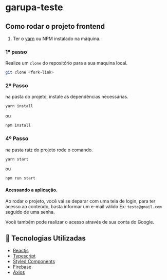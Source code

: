 # garupa-teste

## Como rodar o projeto frontend

1. Ter o [yarn](https://nodejs.org/en/) ou NPM instalado na máquina.


### 1º passo 

Realize um `clone` do repositório para a sua maquina local.

```bash
git clone <fork-link>
```

### 2º Passo
na pasta do projeto, instale as dependências necessárias.

```bash
yarn install
```
ou
```bash
npm install
```

### 4º Passo
na pasta raiz do projeto rode o comando.
```bash
yarn start
```
ou
```bash
npm run start
```
#### Acessando a aplicação.

Ao rodar o projeto, você vai se deparar com uma tela de login, para ter acesso ao conteúdo, basta informar um e-mail válido Ex: `teste@gmail.com` 
seguido de uma senha.

Você também pode realizar o acesso através de sua conta do Google.

## :rocket: Tecnologias Utilizadas

-  [Reactjs](https://pt-br.reactjs.org/)
-  [Typescript](https://www.typescriptlang.org/)
-  [Styled Components](https://styled-components.com/)
-  [Firebase](https://firebase.google.com/?hl=pt)
-  [Axios](https://github.com/axios/axios)
